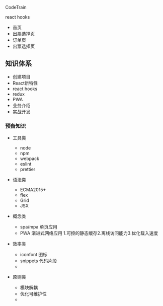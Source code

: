 CodeTrain

react hooks 

- 首页
- 出票选择页
- 订单页
- 出票选择页

## 知识体系

- 创建项目
- React新特性
- react hooks
- redux
- PWA
- 业务介绍
- 实战开发

### 预备知识
- 工具类
    - node
    - npm
    - webpack
    - eslint
    - prettier

- 语法类
    - ECMA2015+ 
    - flex
    - Grid
    - JSX
- 概念类
    - spa/mpa 单页应用  
    - PWA 渐进式网络应用 1.可控的静态缓存2.离线访问能力3.优化载入速度
- 效率类
    - iconfont 图标
    - snippets 代码片段
    - 
- 原则类
    - 模块解耦
    - 优化可维护性
    - 
